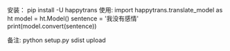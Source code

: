 安装：
pip install -U happytrans
使用:
import happytrans.translate_model as ht
model = ht.Model()
sentence = '我没有感情'
print(model.convert(sentence))

备注:
python setup.py sdist upload
